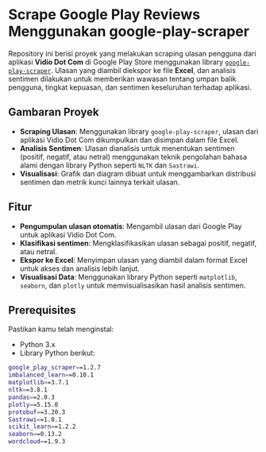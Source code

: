 # Scrape Google Play Reviews Menggunakan google-play-scraper

Repository ini berisi proyek yang melakukan scraping ulasan pengguna dari aplikasi **Vidio Dot Com** di Google Play Store menggunakan library [`google-play-scraper`](https://github.com/danieliu/google-play-scraper). Ulasan yang diambil diekspor ke file **Excel**, dan analisis sentimen dilakukan untuk memberikan wawasan tentang umpan balik pengguna, tingkat kepuasan, dan sentimen keseluruhan terhadap aplikasi.

## Gambaran Proyek

- **Scraping Ulasan**: Menggunakan library `google-play-scraper`, ulasan dari aplikasi Vidio Dot Com dikumpulkan dan disimpan dalam file Excel.
- **Analisis Sentimen**: Ulasan dianalisis untuk menentukan sentimen (positif, negatif, atau netral) menggunakan teknik pengolahan bahasa alami dengan library Python seperti `NLTK` dan `Sastrawi`.
- **Visualisasi**: Grafik dan diagram dibuat untuk menggambarkan distribusi sentimen dan metrik kunci lainnya terkait ulasan.

## Fitur

- **Pengumpulan ulasan otomatis**: Mengambil ulasan dari Google Play untuk aplikasi Vidio Dot Com.
- **Klasifikasi sentimen**: Mengklasifikasikan ulasan sebagai positif, negatif, atau netral.
- **Ekspor ke Excel**: Menyimpan ulasan yang diambil dalam format Excel untuk akses dan analisis lebih lanjut.
- **Visualisasi Data**: Menggunakan library Python seperti `matplotlib`, `seaborn`, dan `plotly` untuk memvisualisasikan hasil analisis sentimen.

## Prerequisites

Pastikan kamu telah menginstal:

- Python 3.x
- Library Python berikut:

```bash
google_play_scraper==1.2.7
imbalanced_learn==0.10.1
matplotlib==3.7.1
nltk==3.8.1
pandas==2.0.3
plotly==5.15.0
protobuf==3.20.3
Sastrawi==1.0.1
scikit_learn==1.2.2
seaborn==0.13.2
wordcloud==1.9.3
